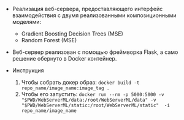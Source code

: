 * Реализация веб-сервера, предоставляющего интерфейс взаимодействия с двумя реализованными композиционными моделями:

  - Gradient Boosting Decision Trees (MSE)
  - Random Forest (MSE)

* Веб-сервер реализован с помощью фреймворка Flask, а само решение обернуто в Docker контейнер.

* Инструкция
    1. Чтобы собрать докер образ: `docker build -t repo_name/image_name:image_tag .`
    2. Чтобы его запустить: `docker run --rm -p 5000:5000 -v "$PWD/WebServerML/data:/root/WebServerML/data" -v "$PWD/WebServerML/static:/root/WebServerML/static" 
    -i repo_name/image_name`